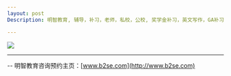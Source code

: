 ```yaml
---
layout: post
Description: 明智教育, 辅导，补习，老师，私校，公校, 奖学金补习，英文写作，GA补习辅导，大学选择，工作规划，从业规划，天才儿童是浮云，澳洲学生挫折教育，儿童空间推理，空间理解能力， 自我观对学习成绩的影响，ATAR 成绩，学校排名局限性，学校 VCE 排名 谬误，学校 VCE 排名错误, 香港德瑞国际学校 介绍 比较, 澳洲 大学 本科毕业生 就业 入职 情况权威数据分析，Scholarship Tutoring, General Ability, Numerical Reasoning, Verbal Reasoning Tutoring, Writing, Universities Selection, Career Education, Career Advisors, Guidance, Melbourne Private Schools, Selective Schools, Writing tutoring, Interviews tutoring, Resume Writing, Spatial skills, Failures help gifted children，Critical and creative thinking involves reasoning, using and analysing evidence, and applying knowledge to find creative solutions to complex problems；Verbal Reasoning, Decision Making, Quantitative Reasoning, Abstract Reasoning, Situational Judgement, self-concept and school results, school marks, gender differences in STEM subjects, Hong Kong GSIS German Swiss International School, Carey Baptist Grammar School comparison, University graduates employment analysis

---
```



![](https://farm8.staticflickr.com/7915/46948172042_bf616723c4_o.jpg)
	
--------
-- 明智教育咨询预约主页：[www.b2se.com](http://www.b2se.com)


